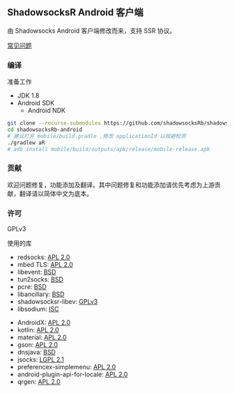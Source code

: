 ## ShadowsocksR Android 客户端

由 Shadowsocks Android 客户端修改而来，支持 SSR 协议。

[常见问题](FAQ.md)

### 编译

准备工作

* JDK 1.8
* Android SDK
  - Android NDK

```bash
git clone --recurse-submodules https://github.com/shadowsocksRb/shadowsocksRb-android.git
cd shadowsocksRb-android
# 建议打开 mobile/build.gradle ,修改 applicationId 以规避检测
./gradlew aR
# adb install mobile/build/outputs/apk/release/mobile-release.apk
```

### 贡献

欢迎问题修复，功能添加及翻译。其中问题修复和功能添加请优先考虑为上游贡献，翻译请以简体中文为底本。

### 许可

GPLv3

使用的库

<ul>
    <li>redsocks: <a href="https://github.com/shadowsocks/redsocks/blob/shadowsocks-android/README">APL 2.0</a></li>
    <li>mbed TLS: <a href="https://github.com/ARMmbed/mbedtls/blob/development/LICENSE">APL 2.0</a></li>
    <li>libevent: <a href="https://github.com/shadowsocks/libevent/blob/master/LICENSE">BSD</a></li>
    <li>tun2socks: <a href="https://github.com/shadowsocks/badvpn/blob/shadowsocks-android/COPYING">BSD</a></li>
    <li>pcre: <a href="https://android.googlesource.com/platform/external/pcre/+/master/dist2/LICENCE">BSD</a></li>
    <li>libancillary: <a href="https://github.com/shadowsocks/libancillary/blob/shadowsocks-android/COPYING">BSD</a></li>
    <li>shadowsocksr-libev: <a href="https://github.com/shadowsocksRb/shadowsocksr-libev/blob/master/LICENSE">GPLv3</a></li>
    <li>libsodium: <a href="https://github.com/jedisct1/libsodium/blob/master/LICENSE">ISC</a></li>
</ul>

<ul>
    <li>AndroidX: <a href="https://android.googlesource.com/platform/frameworks/support/+/androidx-master-dev/LICENSE.txt">APL 2.0</a></li>
    <li>kotlin: <a href="https://github.com/JetBrains/kotlin/blob/master/license/LICENSE.txt">APL 2.0</a></li>
    <li>material: <a href="https://github.com/material-components/material-components-android/blob/master/LICENSE">APL 2.0</a></li>
    <li>gson: <a href="https://github.com/google/gson/blob/master/LICENSE">APL 2.0</a></li>
    <li>dnsjava: <a href="https://github.com/dnsjava/dnsjava/blob/master/LICENSE">BSD</a></li>
    <li>jsocks: <a href="https://android.googlesource.com/platform/external/pcre/+/master/dist2/LICENCE">LGPL 2.1</a></li>
    <li>preferencex-simplemenu: <a href="https://github.com/takisoft/preferencex-android/blob/master/LICENSE">APL 2.0</a></li>
    <li>android-plugin-api-for-locale: <a href="https://github.com/twofortyfouram/android-plugin-api-for-locale/blob/master/LICENSE.txt">APL 2.0</a></li>
    <li>qrgen: <a href="https://github.com/kenglxn/QRGen">APL 2.0</a></li>
</ul>